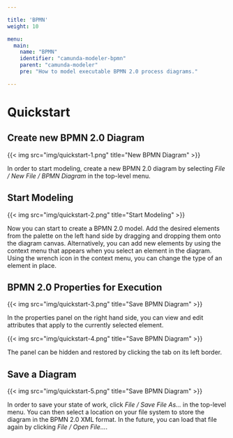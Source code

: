```yaml
---

title: 'BPMN'
weight: 10

menu:
  main:
    name: "BPMN"
    identifier: "camunda-modeler-bpmn"
    parent: "camunda-modeler"
    pre: "How to model executable BPMN 2.0 process diagrams."

---
```


# Quickstart

## Create new BPMN 2.0 Diagram

{{< img src="img/quickstart-1.png" title="New BPMN Diagram" >}}

In order to start modeling, create a new BPMN 2.0 diagram by selecting *File / New File / BPMN Diagram* in the top-level menu.

## Start Modeling

{{< img src="img/quickstart-2.png" title="Start Modeling" >}}

Now you can start to create a BPMN 2.0 model. Add the desired elements from the palette on the left hand side by dragging and dropping them onto the diagram canvas. Alternatively, you can add new elements by using the context menu that appears when you select an element in the diagram. Using the wrench icon in the context menu, you can change the type of an element in place.

## BPMN 2.0 Properties for Execution

{{< img src="img/quickstart-3.png" title="Save BPMN Diagram" >}}

In the properties panel on the right hand side, you can view and edit attributes that apply to the currently selected element.

{{< img src="img/quickstart-4.png" title="Save BPMN Diagram" >}}

The panel can be hidden and restored by clicking the tab on its left border.

## Save a Diagram

{{< img src="img/quickstart-5.png" title="Save BPMN Diagram" >}}

In order to save your state of work, click *File / Save File As...* in the top-level menu. You can then select a location on your file system to store the diagram in the BPMN 2.0 XML format. In the future, you can load that file again by clicking *File / Open File...*.